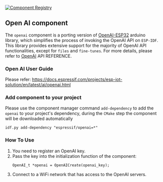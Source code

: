 [![Component Registry](https://components.espressif.com/components/espressif/openai/badge.svg)](https://components.espressif.com/components/espressif/openai)

## Open AI component

The `openai` component is a porting version of [OpenAI-ESP32](https://github.com/me-no-dev/OpenAI-ESP32) arduino library, which simplifies the process of invoking the OpenAI API on `ESP-IDF`. This library provides extensive support for the majority of OpenAI API functionalities, except for `files` and `fine-tunes`. For more details, please refer to [OpenAI](https://platform.openai.com/docs/api-reference) API REFERENCE.

### Open AI User Guide

Please refer: https://docs.espressif.com/projects/esp-iot-solution/en/latest/ai/openai.html

### Add component to your project

Please use the component manager command `add-dependency` to add the `openai` to your project's dependency, during the `CMake` step the component will be downloaded automatically

```
idf.py add-dependency "espressif/openai=*"
```

### How To Use

1. You need to register an OpenAI key.
2. Pass the key into the initialization function of the component:
    ```
    OpenAI_t *openai = OpenAICreate(openai_key);
    ```
3. Connect to a WiFi network that has access to the OpenAI servers.